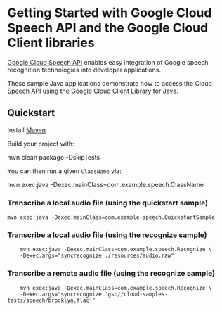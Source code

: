 # Getting Started with Google Cloud Speech API and the Google Cloud Client libraries

[Google Cloud Speech API][speech] enables easy integration of Google speech
recognition technologies into developer applications.

These sample Java applications demonstrate how to access the Cloud Speech API
using the [Google Cloud Client Library for Java][google-cloud-java].

[speech]: https://cloud.google.com/speech/docs/
[google-cloud-java]: https://github.com/GoogleCloudPlatform/google-cloud-java

## Quickstart

Install [Maven](http://maven.apache.org/).

Build your project with:

  mvn clean package -DskipTests

You can then run a given `ClassName` via:

  mvn exec:java -Dexec.mainClass=com.example.speech.ClassName

### Transcribe a local audio file (using the quickstart sample)

    mvn exec:java -Dexec.mainClass=com.example.speech.QuickstartSample

### Transcribe a local audio file (using the recognize sample)
```
    mvn exec:java -Dexec.mainClass=com.example.speech.Recognize \
    -Dexec.args="syncrecognize ./resources/audio.raw"
```

### Transcribe a remote audio file (using the recognize sample)
```
    mvn exec:java -Dexec.mainClass=com.example.speech.Recognize \
    -Dexec.args="syncrecognize 'gs://cloud-samples-tests/speech/brooklyn.flac'"
```
